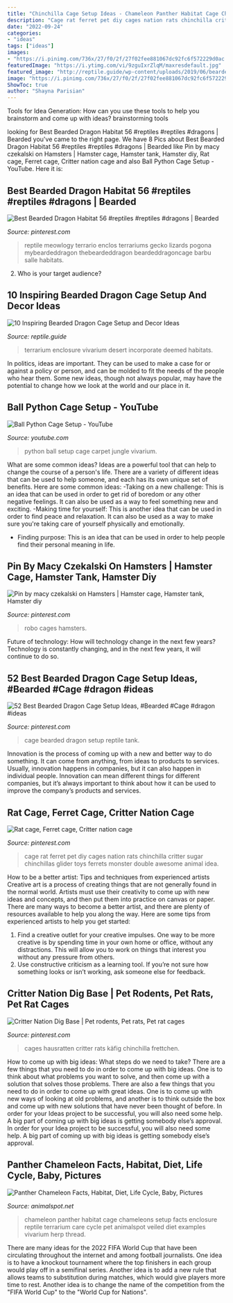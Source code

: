 ```yaml
---
title: "Chinchilla Cage Setup Ideas - Chameleon Panther Habitat Cage Chameleons Setup Facts Enclosure Reptile Terrarium Care Cycle Pet Animalspot Veiled Diet Examples Vivarium Herp Thread"
description: "Cage rat ferret pet diy cages nation rats chinchilla critter sugar chinchillas glider toys ferrets monster double awesome animal idea"
date: "2022-09-24"
categories:
- "ideas"
tags: ["ideas"]
images:
- "https://i.pinimg.com/736x/27/f0/2f/27f02fee881067dc92fc6f572229d0ac.jpg"
featuredImage: "https://i.ytimg.com/vi/9zguIxrZlqM/maxresdefault.jpg"
featured_image: "http://reptile.guide/wp-content/uploads/2019/06/bearded-dragon-cage-setup-and-decor-ideas-6.jpg"
image: "https://i.pinimg.com/736x/27/f0/2f/27f02fee881067dc92fc6f572229d0ac.jpg"
ShowToc: true
author: "Shayna Parisian"
---
```



Tools for Idea Generation: How can you use these tools to help you brainstorm and come up with ideas?
brainstorming tools 
	

		
looking for Best Bearded Dragon Habitat 56 #reptiles #reptiles #dragons | Bearded you've came to the right page. We have 8 Pics about Best Bearded Dragon Habitat 56 #reptiles #reptiles #dragons | Bearded like Pin by macy czekalski on Hamsters | Hamster cage, Hamster tank, Hamster diy, Rat cage, Ferret cage, Critter nation cage and also Ball Python Cage Setup - YouTube. Here it is:
		
    
## Best Bearded Dragon Habitat 56 #reptiles #reptiles #dragons | Bearded

<img loading=lazy src="https://i.pinimg.com/736x/2a/3b/ad/2a3bad97c4a965782a52d2cdc363d506.jpg" onerror="this.onerror=null;this.src='https://tse3.mm.bing.net/th?id=OIP.lcprCDdbvVOTPnv8TYM-jwHaIm&amp;pid=15.1';" alt="Best Bearded Dragon Habitat 56 #reptiles #reptiles #dragons | Bearded">

_Source: pinterest.com_

>reptile meowlogy terrario enclos terrariums gecko lizards pogona mybeardeddragon thebeardeddragon beardeddragoncage barbu salle habitats. 

	

2. Who is your target audience?

    
## 10 Inspiring Bearded Dragon Cage Setup And Decor Ideas

<img loading=lazy src="http://reptile.guide/wp-content/uploads/2019/06/bearded-dragon-cage-setup-and-decor-ideas-6.jpg" onerror="this.onerror=null;this.src='https://tse1.mm.bing.net/th?id=OIP.cPm3t-YYX6IlDlEgGFalEQAAAA&amp;pid=15.1';" alt="10 Inspiring Bearded Dragon Cage Setup and Decor Ideas">

_Source: reptile.guide_

>terrarium enclosure vivarium desert incorporate deemed habitats. 

	

In politics, ideas are important. They can be used to make a case for or against a policy or person, and can be molded to fit the needs of the people who hear them. Some new ideas, though not always popular, may have the potential to change how we look at the world and our place in it.

    
## Ball Python Cage Setup - YouTube

<img loading=lazy src="https://i.ytimg.com/vi/9zguIxrZlqM/maxresdefault.jpg" onerror="this.onerror=null;this.src='https://tse2.mm.bing.net/th?id=OIP.DXtc8-hdGafhGZuev8cunQHaEK&amp;pid=15.1';" alt="Ball Python Cage Setup - YouTube">

_Source: youtube.com_

>python ball setup cage carpet jungle vivarium. 

	

What are some common ideas?
Ideas are a powerful tool that can help to change the course of a person's life. There are a variety of different ideas that can be used to help someone, and each has its own unique set of benefits. Here are some common ideas: 
-Taking on a new challenge: This is an idea that can be used in order to get rid of boredom or any other negative feelings. It can also be used as a way to feel something new and exciting. 
-Making time for yourself: This is another idea that can be used in order to find peace and relaxation. It can also be used as a way to make sure you're taking care of yourself physically and emotionally. 
- Finding purpose: This is an idea that can be used in order to help people find their personal meaning in life.

    
## Pin By Macy Czekalski On Hamsters | Hamster Cage, Hamster Tank, Hamster Diy

<img loading=lazy src="https://i.pinimg.com/originals/f5/ce/01/f5ce0145ad823886ac4fd128fd4f621f.jpg" onerror="this.onerror=null;this.src='https://tse2.mm.bing.net/th?id=OIP.yPEJSw-8-JuS61DDJV5zGwHaFj&amp;pid=15.1';" alt="Pin by macy czekalski on Hamsters | Hamster cage, Hamster tank, Hamster diy">

_Source: pinterest.com_

>robo cages hamsters. 

	

Future of technology: How will technology change in the next few years?
Technology is constantly changing, and in the next few years, it will continue to do so.

    
## 52 Best Bearded Dragon Cage Setup Ideas, #Bearded #Cage #dragon #ideas

<img loading=lazy src="https://i.pinimg.com/originals/65/1a/42/651a426218df671394f5face0f2317da.jpg" onerror="this.onerror=null;this.src='https://tse4.mm.bing.net/th?id=OIP.SgJlEm0MnKvGpvIszwGNUwAAAA&amp;pid=15.1';" alt="52 Best Bearded Dragon Cage Setup Ideas, #Bearded #Cage #dragon #ideas">

_Source: pinterest.com_

>cage bearded dragon setup reptile tank. 

	

Innovation is the process of coming up with a new and better way to do something. It can come from anything, from ideas to products to services. Usually, innovation happens in companies, but it can also happen in individual people. Innovation can mean different things for different companies, but it’s always important to think about how it can be used to improve the company’s products and services.

    
## Rat Cage, Ferret Cage, Critter Nation Cage

<img loading=lazy src="https://i.pinimg.com/736x/4a/47/ce/4a47ce43d4c66a3a19c97bce9710d4ec--pet-rats-chinchillas.jpg" onerror="this.onerror=null;this.src='https://tse3.mm.bing.net/th?id=OIP.AOvwZj0NlCI8DWmVnbFIYwHaHa&amp;pid=15.1';" alt="Rat cage, Ferret cage, Critter nation cage">

_Source: pinterest.com_

>cage rat ferret pet diy cages nation rats chinchilla critter sugar chinchillas glider toys ferrets monster double awesome animal idea. 

	

How to be a better artist: Tips and techniques from experienced artists
Creative art is a process of creating things that are not generally found in the normal world. Artists must use their creativity to come up with new ideas and concepts, and then put them into practice on canvas or paper. There are many ways to become a better artist, and there are plenty of resources available to help you along the way. Here are some tips from experienced artists to help you get started: 
1. Find a creative outlet for your creative impulses. One way to be more creative is by spending time in your own home or office, without any distractions. This will allow you to work on things that interest you without any pressure from others. 
2. Use constructive criticism as a learning tool. If you’re not sure how something looks or isn’t working, ask someone else for feedback.

    
## Critter Nation Dig Base | Pet Rodents, Pet Rats, Pet Rat Cages

<img loading=lazy src="https://i.pinimg.com/736x/27/f0/2f/27f02fee881067dc92fc6f572229d0ac.jpg" onerror="this.onerror=null;this.src='https://tse4.mm.bing.net/th?id=OIP.6ZvaPK_oH-H8LyOOBtOqygHaJ4&amp;pid=15.1';" alt="Critter Nation Dig Base | Pet rodents, Pet rats, Pet rat cages">

_Source: pinterest.com_

>cages hausratten critter rats käfig chinchilla frettchen. 

	

How to come up with big ideas: What steps do we need to take?
There are a few things that you need to do in order to come up with big ideas. One is to think about what problems you want to solve, and then come up with a solution that solves those problems. There are also a few things that you need to do in order to come up with great ideas. One is to come up with new ways of looking at old problems, and another is to think outside the box and come up with new solutions that have never been thought of before. In order for your Ideas project to be successful, you will also need some help. A big part of coming up with big ideas is getting somebody else’s approval. In order for your Idea project to be successful, you will also need some help. A big part of coming up with big ideas is getting somebody else’s approval.

    
## Panther Chameleon Facts, Habitat, Diet, Life Cycle, Baby, Pictures

<img loading=lazy src="https://www.animalspot.net/wp-content/uploads/2015/09/Panther-Chameleon-Cage1.jpg" onerror="this.onerror=null;this.src='https://tse3.mm.bing.net/th?id=OIP.PJqJrdoXhQNwNLLhi_dTbAHaJ4&amp;pid=15.1';" alt="Panther Chameleon Facts, Habitat, Diet, Life Cycle, Baby, Pictures">

_Source: animalspot.net_

>chameleon panther habitat cage chameleons setup facts enclosure reptile terrarium care cycle pet animalspot veiled diet examples vivarium herp thread. 

	

There are many ideas for the 2022 FIFA World Cup that have been circulating throughout the internet and among football journalists. One idea is to have a knockout tournament where the top finishers in each group would play off in a semifinal series. Another idea is to add a new rule that allows teams to substitution during matches, which would give players more time to rest. Another idea is to change the name of the competition from the "FIFA World Cup" to the "World Cup for Nations".

